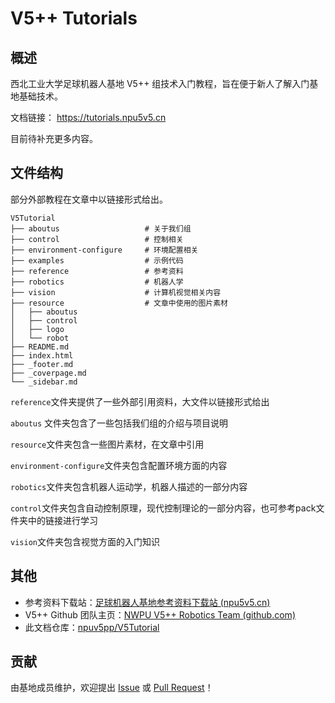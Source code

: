 # V5++ Tutorials

## 概述

西北工业大学足球机器人基地 V5++ 组技术入门教程，旨在便于新人了解入门基地基础技术。

文档链接： https://tutorials.npu5v5.cn

目前待补充更多内容。

## 文件结构

部分外部教程在文章中以链接形式给出。

```shell
V5Tutorial
├── aboutus				      # 关于我们组
├── control				      # 控制相关
├── environment-configure     # 环境配置相关
├── examples				  # 示例代码
├── reference			      # 参考资料
├── robotics				  # 机器人学
├── vision                    # 计算机视觉相关内容
├── resource				  # 文章中使用的图片素材
│   ├── aboutus
│   ├── control
│   ├── logo
│   └── robot
├── README.md
├── index.html
├── _footer.md
├── _coverpage.md
└── _sidebar.md
```

`reference`文件夹提供了一些外部引用资料，大文件以链接形式给出

`aboutus` 文件夹包含了一些包括我们组的介绍与项目说明

`resource`文件夹包含一些图片素材，在文章中引用

`environment-configure`文件夹包含配置环境方面的内容

`robotics`文件夹包含机器人运动学，机器人描述的一部分内容

`control`文件夹包含自动控制原理，现代控制理论的一部分内容，也可参考pack文件夹中的链接进行学习

`vision`文件夹包含视觉方面的入门知识

## 其他

+ 参考资料下载站：[足球机器人基地参考资料下载站 (npu5v5.cn)](https://files.npu5v5.cn/)
+ V5++ Github 团队主页：[NWPU V5++ Robotics Team (github.com)](https://github.com/nwpu-v5-team)
+ 此文档仓库：[npuv5pp/V5Tutorial](https://github.com/npuv5pp/V5Tutorial)

## 贡献

由基地成员维护，欢迎提出 [Issue](https://github.com/npuv5pp/V5Tutorial/issues) 或 [Pull Request](https://github.com/npuv5pp/V5Tutorial/pulls)！
